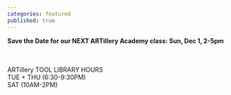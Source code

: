 ```yaml
---
categories: featured
published: true
---
```


<div class='kickstarter'>
<!-- <iframe width="250" height="120" src="http:&#x2F;&#x2F;www.kickstarter.com&#x2F;projects&#x2F;1055944000&#x2F;breakers-end-a-graphic-novel&#x2F;widget&#x2F;video.html" frameborder="0"> </iframe> -->

**Save the Date for our NEXT ARTillery Academy class: Sun, Dec 1, 2-5pm**

<br>
<br>
ARTillery TOOL LIBRARY HOURS
<br> TUE + THU (6:30-9:30PM) 
<br> SAT (10AM-2PM)
</div>
